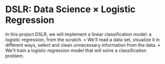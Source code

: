 # DSLR: Data Science × Logistic Regression

In this project DSLR, we will implement a linear classification model: a logistic regression, from the scratch.
• We'll read a data set, visualize it in different ways, select and clean unnecessary information from the data.
• We'll train a logistic regression model that will solve a classification problem.
